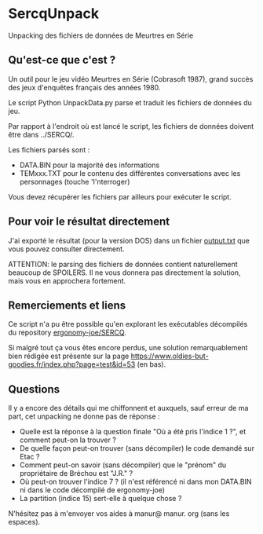 # SercqUnpack
Unpacking des fichiers de données de Meurtres en Série

## Qu'est-ce que c'est ?
Un outil pour le jeu vidéo Meurtres en Série (Cobrasoft 1987), grand succès des jeux d'enquêtes français des années 1980.

Le script Python UnpackData.py parse et traduit les fichiers de données du jeu.

Par rapport à l'endroit où est lancé le script, les fichiers de données doivent être dans ../SERCQ/.

Les fichiers parsés sont :
* DATA.BIN pour la majorité des informations
* TEMxxx.TXT pour le contenu des différentes conversations avec les personnages (touche 'I'nterroger)

Vous devez récupérer les fichiers par ailleurs pour exécuter le script.

## Pour voir le résultat directement
J'ai exporté le résultat (pour la version DOS) dans un fichier [output.txt](output.txt) que vous pouvez consulter directement.

ATTENTION: le parsing des fichiers de données contient naturellement beaucoup de SPOILERS.
Il ne vous donnera pas directement la solution, mais vous en approchera fortement.

## Remerciements et liens
Ce script n'a pu être possible qu'en explorant les exécutables décompilés du repository [ergonomy-joe/SERCQ](https://github.com/ergonomy-joe/SERCQ).

Si malgré tout ça vous êtes encore perdus, une solution remarquablement bien rédigée est présente sur la page https://www.oldies-but-goodies.fr/index.php?page=test&id=53 (en bas).

## Questions
Il y a encore des détails qui me chiffonnent et auxquels, sauf erreur de ma part, cet unpacking ne donne pas de réponse :
* Quelle est la réponse à la question finale "Où a été pris l'indice 1 ?", et comment peut-on la trouver ?
* De quelle façon peut-on trouver (sans décompiler) le code demandé sur Etac ?
* Comment peut-on savoir (sans décompiler) que le "prénom" du propriétaire de Bréchou est "J.R." ?
* Où peut-on trouver l'indice 7 ? (il n'est référencé ni dans mon DATA.BIN ni dans le code décompilé de ergonomy-joe)
* La partition (indice 15) sert-elle à quelque chose ?

N'hésitez pas à m'envoyer vos aides à manur@ manur. org (sans les espaces).
